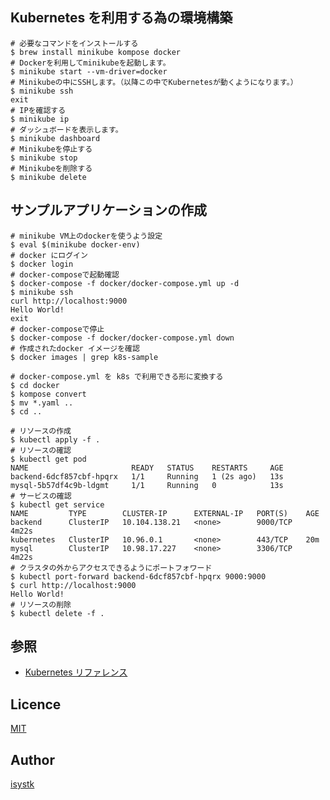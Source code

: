 

## Kubernetes を利用する為の環境構築
```
# 必要なコマンドをインストールする
$ brew install minikube kompose docker
# Dockerを利用してminikubeを起動します。
$ minikube start --vm-driver=docker
# Minikubeの中にSSHします。（以降この中でKubernetesが動くようになります。）
$ minikube ssh
exit
# IPを確認する
$ minikube ip
# ダッシュボードを表示します。
$ minikube dashboard
# Minikubeを停止する
$ minikube stop
# Minikubeを削除する
$ minikube delete
```


## サンプルアプリケーションの作成

```shell
# minikube VM上のdockerを使うよう設定
$ eval $(minikube docker-env)
# docker にログイン
$ docker login
# docker-composeで起動確認
$ docker-compose -f docker/docker-compose.yml up -d
$ minikube ssh
curl http://localhost:9000
Hello World!
exit
# docker-composeで停止
$ docker-compose -f docker/docker-compose.yml down
# 作成されたdocker イメージを確認
$ docker images | grep k8s-sample

# docker-compose.yml を k8s で利用できる形に変換する
$ cd docker
$ kompose convert
$ mv *.yaml ..
$ cd ..

# リソースの作成
$ kubectl apply -f .
# リソースの確認
$ kubectl get pod
NAME                       READY   STATUS    RESTARTS     AGE
backend-6dcf857cbf-hpqrx   1/1     Running   1 (2s ago)   13s
mysql-5b57df4c9b-ldgmt     1/1     Running   0            13s
# サービスの確認
$ kubectl get service
NAME         TYPE        CLUSTER-IP      EXTERNAL-IP   PORT(S)    AGE
backend      ClusterIP   10.104.138.21   <none>        9000/TCP   4m22s
kubernetes   ClusterIP   10.96.0.1       <none>        443/TCP    20m
mysql        ClusterIP   10.98.17.227    <none>        3306/TCP   4m22s
# クラスタの外からアクセスできるようにポートフォワード
$ kubectl port-forward backend-6dcf857cbf-hpqrx 9000:9000
$ curl http://localhost:9000
Hello World!
# リソースの削除
$ kubectl delete -f .

```


## 参照

- [Kubernetes リファレンス](https://kubernetes.io/ja/docs/reference/)

## Licence

[MIT](https://github.com/isystk/kubernetes-sample/LICENCE)

## Author

[isystk](https://github.com/isystk)

